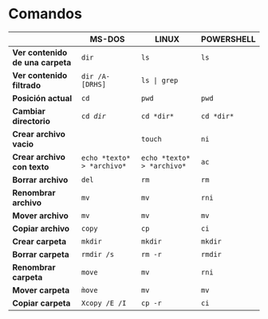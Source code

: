 # Comandos

&nbsp; | MS-DOS | LINUX | POWERSHELL
-| - | - | - 
**Ver contenido de una carpeta** | ```dir``` | ```ls``` | ```ls```
**Ver contenido filtrado** | ```dir /A-[DRHS]``` | ```ls \| grep``` |
**Posición actual** | ```cd``` | ```pwd``` | ```pwd```
**Cambiar directorio** | ```cd ```*```dir```* | ```cd *dir*``` | ```cd *dir*```
**Crear archivo vacio** | | ```touch``` | ```ni```
**Crear archivo con texto** | ```echo *texto* > *archivo*``` | ```echo *texto* > *archivo*``` | ```ac```
**Borrar archivo** | ```del``` | ```rm``` | ```rm```
**Renombrar archivo** | ```mv``` | ```mv``` | ```rni```
**Mover archivo** | ```mv``` | ```mv``` | ```mv```
**Copiar archivo** | ```copy``` | ```cp``` | ```ci```
**Crear carpeta** | ```mkdir``` | ```mkdir``` | ```mkdir```
**Borrar carpeta** | ```rmdir /s``` | ```rm -r``` | ```rmdir```
**Renombrar carpeta** | ```move``` | ```mv``` | ```rni```
**Mover carpeta** | ```m̀ove``` | ```mv``` | ```mv```
**Copiar carpeta** | ```Xcopy /E /I``` | ```cp -r``` | ```ci```

